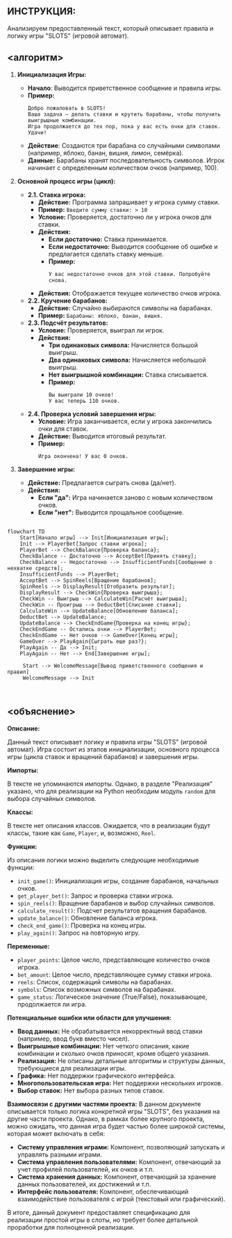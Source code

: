 ## ИНСТРУКЦИЯ:

Анализируем предоставленный текст, который описывает правила и логику игры "SLOTS" (игровой автомат).

## <алгоритм>

1.  **Инициализация Игры:**
    *   **Начало**: Выводится приветственное сообщение и правила игры.
    *   **Пример:**
        ```
        Добро пожаловать в SLOTS!
        Ваша задача — делать ставки и крутить барабаны, чтобы получить выигрышные комбинации.
        Игра продолжается до тех пор, пока у вас есть очки для ставок.
        Удачи!
        ```
    *   **Действие**: Создаются три барабана со случайными символами (например, яблоко, банан, вишня, лимон, семёрка).
    *   **Данные:** Барабаны хранят последовательность символов. Игрок начинает с определенным количеством очков (например, 100).

2.  **Основной процесс игры (цикл):**

    *   **2.1. Ставка игрока:**
        *   **Действие:** Программа запрашивает у игрока сумму ставки.
        *   **Пример:** `Введите сумму ставки: > 10`
        *   **Условие:** Проверяется, достаточно ли у игрока очков для ставки.
        *   **Действия:**
            *   **Если достаточно:** Ставка принимается.
            *   **Если недостаточно:** Выводится сообщение об ошибке и предлагается сделать ставку меньше.
            *   **Пример:**
                ```
                У вас недостаточно очков для этой ставки. Попробуйте снова.
                ```
        *   **Действия:** Отображается текущее количество очков игрока.
    *   **2.2. Кручение барабанов:**
        *   **Действие:**  Случайно выбираются символы на барабанах.
        *   **Пример:** `Барабаны: яблоко, банан, вишня.`
    *   **2.3. Подсчёт результатов:**
        *   **Условие:** Проверяется, выиграл ли игрок.
        *   **Действия:**
            *   **Три одинаковых символа:** Начисляется большой выигрыш.
            *   **Два одинаковых символа:** Начисляется небольшой выигрыш.
            *   **Нет выигрышной комбинации:** Ставка списывается.
            *   **Пример:**
                ```
                Вы выиграли 10 очков!
                У вас теперь 110 очков.
                ```
    *   **2.4. Проверка условий завершения игры:**
        *   **Условие:** Игра заканчивается, если у игрока закончились очки для ставок.
        *   **Действие:** Выводится итоговый результат.
        *   **Пример:**
            ```
            Игра окончена! У вас 0 очков.
            ```

3.  **Завершение игры:**

    *   **Действие:** Предлагается сыграть снова (да/нет).
    *   **Действия:**
        *   **Если "да":** Игра начинается заново с новым количеством очков.
        *   **Если "нет":** Выводится прощальное сообщение.

## <mermaid>

```mermaid
flowchart TD
    Start[Начало игры] --> Init[Инициализация игры];
    Init --> PlayerBet[Запрос ставки игрока];
    PlayerBet --> CheckBalance{Проверка баланса};
    CheckBalance -- Достаточно --> AcceptBet[Принять ставку];
    CheckBalance -- Недостаточно --> InsufficientFunds[Сообщение о нехватке средств];
    InsufficientFunds --> PlayerBet;
    AcceptBet --> SpinReels[Вращение барабанов];
    SpinReels --> DisplayResult[Отобразить результат];
    DisplayResult --> CheckWin{Проверка выигрыша};
    CheckWin -- Выигрыш --> CalculateWin[Расчёт выигрыша];
    CheckWin -- Проигрыш --> DeductBet[Списание ставки];
    CalculateWin --> UpdateBalance[Обновление баланса];
    DeductBet --> UpdateBalance;
    UpdateBalance --> CheckEndGame{Проверка на конец игры};
    CheckEndGame -- Остались очки --> PlayerBet;
    CheckEndGame -- Нет очков --> GameOver[Конец игры];
    GameOver --> PlayAgain{Сыграть еще раз?};
    PlayAgain -- Да --> Init;
    PlayAgain -- Нет --> End[Завершение игры];
    
     Start --> WelcomeMessage[Вывод приветственного сообщения и правил]
     WelcomeMessage --> Init
    
    
```

## <объяснение>

**Описание:**

Данный текст описывает логику и правила игры "SLOTS" (игровой автомат). Игра состоит из этапов инициализации, основного процесса игры (цикла ставок и вращений барабанов) и завершения игры.

**Импорты:**

В тексте не упоминаются импорты. Однако, в разделе "Реализация" указано, что для реализации на Python необходим модуль `random` для выбора случайных символов.

**Классы:**

В тексте нет описания классов. Ожидается, что в реализации будут классы, такие как `Game`, `Player`, и, возможно, `Reel`.

**Функции:**

Из описания логики можно выделить следующие необходимые функции:

*   `init_game()`: Инициализация игры, создание барабанов, начальных очков.
*   `get_player_bet()`: Запрос и проверка ставки игрока.
*   `spin_reels()`: Вращение барабанов и выбор случайных символов.
*   `calculate_result()`: Подсчет результатов вращения барабанов.
*   `update_balance()`: Обновление баланса игрока.
*   `check_end_game()`: Проверка на конец игры.
*   `play_again()`: Запрос на повторную игру.

**Переменные:**

*   `player_points`: Целое число, представляющее количество очков игрока.
*   `bet_amount`: Целое число, представляющее сумму ставки игрока.
*   `reels`: Список, содержащий символы на барабанах.
*   `symbols`: Список возможных символов на барабанах.
*   `game_status`: Логическое значение (True/False), показывающее, продолжается ли игра.

**Потенциальные ошибки или области для улучшения:**

*   **Ввод данных:** Не обрабатывается некорректный ввод ставки (например, ввод букв вместо чисел).
*   **Выигрышные комбинации:** Нет четкого описания, какие комбинации и сколько очков приносят, кроме общего указания.
*   **Реализация:** Не описаны детальные алгоритмы и структуры данных, требующиеся для реализации игры.
*   **Графика:** Нет поддержки графического интерфейса.
*   **Многопользовательская игра:** Нет поддержки нескольких игроков.
*   **Выбор ставок:** Нет выбора разных типов ставок.

**Взаимосвязи с другими частями проекта:**
В данном документе описывается только логика конкретной игры "SLOTS", без указания на другие части проекта. Однако, в рамках более крупного проекта, можно ожидать, что данная игра будет частью более широкой системы, которая может включать в себя:
- **Систему управления играми:** Компонент, позволяющий запускать и управлять разными играми.
- **Система управления пользователями:** Компонент, отвечающий за учет профилей пользователей, их очков и т.п.
- **Система хранения данных:** Компонент, отвечающий за хранение данных пользователей, их достижений и т.п.
- **Интерфейс пользователя:** Компонент, обеспечивающий взаимодействие пользователя с игрой (текстовый или графический).

В итоге, данный документ предоставляет спецификацию для реализации простой игры в слоты, но требует более детальной проработки для полноценной реализации.